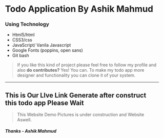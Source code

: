 # Todo Application By Ashik Mahmud

### Using Technology
- Html5/html
- CSS3/css
- JavaScript/ Vanila Javascript
- Google Fonts (poppins, open sans)
- Git bash

>If you like this kind of project please feel free to follow my profile and also **do contributes?** Yes! You can. To make my todo app more designer and functionality you can clone it of your system.

---
This is Our LIve Link Generate after construct this todo app Please Wait
---
> This Website Demo Pictures is under construction and Website Aswell.


##### Thanks - Ashik Mahmud